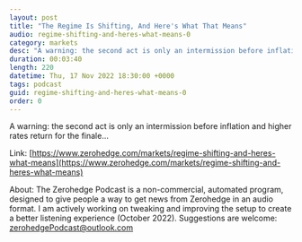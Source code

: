 ```yaml
---
layout: post
title: "The Regime Is Shifting, And Here's What That Means"
audio: regime-shifting-and-heres-what-means-0
category: markets
desc: "A warning: the second act is only an intermission before inflation and higher rates return for the finale..."
duration: 00:03:40
length: 220
datetime: Thu, 17 Nov 2022 18:30:00 +0000
tags: podcast
guid: regime-shifting-and-heres-what-means-0
order: 0
---
```

A warning: the second act is only an intermission before inflation and higher rates return for the finale...

Link: [https://www.zerohedge.com/markets/regime-shifting-and-heres-what-means](https://www.zerohedge.com/markets/regime-shifting-and-heres-what-means)

About: The Zerohedge Podcast is a non-commercial, automated program, designed to give people a way to get news from Zerohedge in an audio format.  I am actively working on tweaking and improving the setup to create a better listening experience (October 2022).  Suggestions are welcome: [zerohedgePodcast@outlook.com](mailto:zerohedgePodcast@outlook.com)